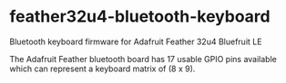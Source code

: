 # feather32u4-bluetooth-keyboard
Bluetooth keyboard firmware for Adafruit Feather 32u4 Bluefruit LE

The Adafruit Feather bluetooth board has 17 usable GPIO pins available which can represent a keyboard matrix of (8 x 9).
